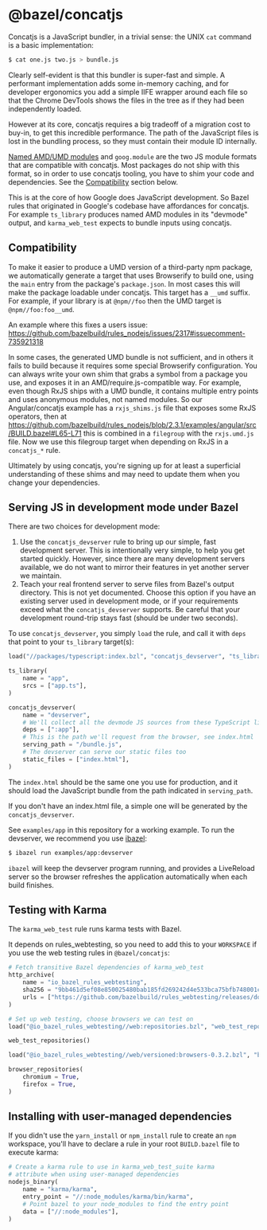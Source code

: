 # @bazel/concatjs

Concatjs is a JavaScript bundler, in a trivial sense: the UNIX `cat` command is a basic implementation:

```bash
$ cat one.js two.js > bundle.js
```

Clearly self-evident is that this bundler is super-fast and simple.
A performant implementation adds some in-memory caching, and for developer ergonomics you add a simple IIFE wrapper
around each file so that the Chrome DevTools shows the files in the tree as if they had been independently loaded.

However at its core, concatjs requires a big tradeoff of a migration cost to buy-in, to get this incredible performance.
The path of the JavaScript files is lost in the bundling process, so they must contain their module ID internally.

[Named AMD/UMD modules](https://requirejs.org/docs/whyamd.html#namedmodules) and `goog.module` are the two JS module formats that are compatible with concatjs.
Most packages do not ship with this format, so in order to use concatjs tooling, you have to shim your code and dependencies. See the [Compatibility](#compatibility) section below.

This is at the core of how Google does JavaScript development.
So Bazel rules that originated in Google's codebase have affordances for concatjs.
For example `ts_library` produces named AMD modules in its "devmode" output, and
`karma_web_test` expects to bundle inputs using concatjs.

## Compatibility

To make it easier to produce a UMD version of a third-party npm package, we automatically generate a target that uses Browserify to build one, using the `main` entry from the package's `package.json`.
In most cases this will make the package loadable under concatjs.
This target has a `__umd` suffix. For example, if your library is at `@npm//foo` then the UMD target is `@npm//foo:foo__umd`.

An example where this fixes a users issue: <https://github.com/bazelbuild/rules_nodejs/issues/2317#issuecomment-735921318>

In some cases, the generated UMD bundle is not sufficient, and in others it fails to build because it requires some special Browserify configuration.
You can always write your own shim that grabs a symbol from a package you use, and exposes it in an AMD/require.js-compatible way.
For example, even though RxJS ships with a UMD bundle, it contains multiple entry points and uses anonymous modules, not named modules. So our Angular/concatjs example has a `rxjs_shims.js` file that exposes some RxJS operators, then at <https://github.com/bazelbuild/rules_nodejs/blob/2.3.1/examples/angular/src/BUILD.bazel#L65-L71> this is combined in a `filegroup` with the `rxjs.umd.js` file. Now we use this filegroup target when depending on RxJS in a `concatjs_*` rule.

Ultimately by using concatjs, you're signing up for at least a superficial understanding of these shims and may need to update them when you change your dependencies.

## Serving JS in development mode under Bazel

There are two choices for development mode:

1. Use the `concatjs_devserver` rule to bring up our simple, fast development server.
   This is intentionally very simple, to help you get started quickly. However,
   since there are many development servers available, we do not want to mirror
   their features in yet another server we maintain.
2. Teach your real frontend server to serve files from Bazel's output directory.
   This is not yet documented. Choose this option if you have an existing server
   used in development mode, or if your requirements exceed what the
   `concatjs_devserver` supports. Be careful that your development round-trip stays
   fast (should be under two seconds).

To use `concatjs_devserver`, you simply `load` the rule, and call it with `deps` that
point to your `ts_library` target(s):

```python
load("//packages/typescript:index.bzl", "concatjs_devserver", "ts_library")

ts_library(
    name = "app",
    srcs = ["app.ts"],
)

concatjs_devserver(
    name = "devserver",
    # We'll collect all the devmode JS sources from these TypeScript libraries
    deps = [":app"],
    # This is the path we'll request from the browser, see index.html
    serving_path = "/bundle.js",
    # The devserver can serve our static files too
    static_files = ["index.html"],
)
```

The `index.html` should be the same one you use for production, and it should
load the JavaScript bundle from the path indicated in `serving_path`.

If you don't have an index.html file, a simple one will be generated by the
`concatjs_devserver`.

See `examples/app` in this repository for a working example. To run the
devserver, we recommend you use [ibazel]:

```sh
$ ibazel run examples/app:devserver
```

`ibazel` will keep the devserver program running, and provides a LiveReload
server so the browser refreshes the application automatically when each build
finishes.

[ibazel]: https://github.com/bazelbuild/bazel-watcher

## Testing with Karma

The `karma_web_test` rule runs karma tests with Bazel.

It depends on rules_webtesting, so you need to add this to your `WORKSPACE`
if you use the web testing rules in `@bazel/concatjs`:

```python
# Fetch transitive Bazel dependencies of karma_web_test
http_archive(
    name = "io_bazel_rules_webtesting",
    sha256 = "9bb461d5ef08e850025480bab185fd269242d4e533bca75bfb748001ceb343c3",
    urls = ["https://github.com/bazelbuild/rules_webtesting/releases/download/0.3.3/rules_webtesting.tar.gz"],
)

# Set up web testing, choose browsers we can test on
load("@io_bazel_rules_webtesting//web:repositories.bzl", "web_test_repositories")

web_test_repositories()

load("@io_bazel_rules_webtesting//web/versioned:browsers-0.3.2.bzl", "browser_repositories")

browser_repositories(
    chromium = True,
    firefox = True,
)
```

## Installing with user-managed dependencies

If you didn't use the `yarn_install` or `npm_install` rule to create an `npm` workspace, you'll have to declare a rule in your root `BUILD.bazel` file to execute karma:

```python
# Create a karma rule to use in karma_web_test_suite karma
# attribute when using user-managed dependencies
nodejs_binary(
    name = "karma/karma",
    entry_point = "//:node_modules/karma/bin/karma",
    # Point bazel to your node_modules to find the entry point
    data = ["//:node_modules"],
)
```
